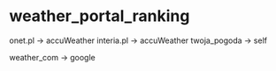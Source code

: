 # weather_portal_ranking

onet.pl -> accuWeather
interia.pl -> accuWeather
twoja_pogoda -> self

weather_com -> google